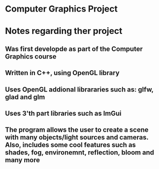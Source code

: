# Computer Graphics Project

# Notes regarding ther project
## Was first developde as part of the Computer Graphics course
## Written in C++, using OpenGL library
## Uses OpenGL addional librararies such as: glfw, glad and glm
## Uses 3'th part libraries such as ImGui
## The program allows the user to create a scene with many objects/light sources and cameras. Also, includes some cool features such as shades, fog, environemnt, reflection, bloom and many more
